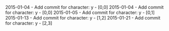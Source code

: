 2015-01-04 - Add commit for character: y - [0,0]
2015-01-04 - Add commit for character: y - [0,0]
2015-01-05 - Add commit for character: y - [0,1]
2015-01-13 - Add commit for character: y - [1,2]
2015-01-21 - Add commit for character: y - [2,3]
